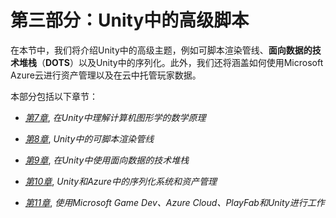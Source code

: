 # 第三部分：Unity中的高级脚本

在本节中，我们将介绍Unity中的高级主题，例如可脚本渲染管线、**面向数据的技术堆栈**（**DOTS**）以及Unity中的序列化。此外，我们还将涵盖如何使用Microsoft Azure云进行资产管理以及在云中托管玩家数据。

本部分包括以下章节：

+   [*第7章*](B17146_07_Final_ASB_ePub.xhtml#_idTextAnchor121), *在Unity中理解计算机图形学的数学原理*

+   [*第8章*](B17146_08_Final_ASB_ePub.xhtml#_idTextAnchor143), *Unity中的可脚本渲染管线*

+   [*第9章*](B17146_09_Final_ASB_ePub.xhtml#_idTextAnchor165), *在Unity中使用面向数据的技术堆栈*

+   [*第10章*](B17146_10_Final_ASB_ePub.xhtml#_idTextAnchor181), *Unity和Azure中的序列化系统和资产管理*

+   [*第11章*](B17146_11_Final_ASB_ePub.xhtml#_idTextAnchor202), *使用Microsoft Game Dev、Azure Cloud、PlayFab和Unity进行工作*
